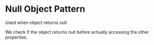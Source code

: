 # Null Object Pattern
Used when object returns null 

We check if the object returns null before actually accessing the other properties.
